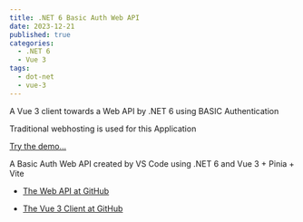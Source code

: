 ```yaml
---
title: .NET 6 Basic Auth Web API 
date: 2023-12-21
published: true
categories:
  - .NET 6
  - Vue 3
tags:
  - dot-net
  - vue-3
---
```



A Vue 3 client towards a Web API by .NET 6 using BASIC Authentication

Traditional webhosting is used for this Application

<a href="https://vue.basic.auth.client.persteenolsen.com/" target="_blank" title="Vue 3 + Web API in .NET 6" using Basic Auth>Try the demo...</a>

<p>A Basic Auth Web API created by VS Code using .NET 6 and Vue 3 + Pinia + Vite</p>

<ul>
<li>
<a href="https://github.com/persteenolsen/dotnet-6-basic-auth-api" target="_blank">The Web API at GitHub</a>
</li>
<li>

<a href="https://github.com/persteenolsen/vue-3-basic-auth-client" target="_blank">The Vue 3 Client at GitHub</a>
</li>
</ul>
